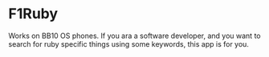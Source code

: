 F1Ruby
======

Works on BB10 OS phones. If you ara a software developer, and you want to search for ruby specific things using some keywords, this app is for you.
